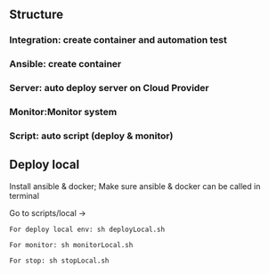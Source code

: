 ## Structure

### Integration: create container and automation test
### Ansible: create container
### Server: auto deploy server on Cloud Provider
### Monitor:Monitor system
### Script: auto script (deploy & monitor)

## Deploy local

Install ansible & docker; Make sure ansible & docker can be called in terminal

Go to scripts/local -> 

    For deploy local env: sh deployLocal.sh

    For monitor: sh monitorLocal.sh

    For stop: sh stopLocal.sh



